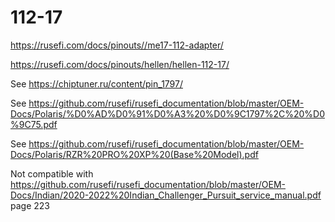 # 112-17

https://rusefi.com/docs/pinouts//me17-112-adapter/

https://rusefi.com/docs/pinouts/hellen/hellen-112-17/

See https://chiptuner.ru/content/pin_1797/

See https://github.com/rusefi/rusefi_documentation/blob/master/OEM-Docs/Polaris/%D0%AD%D0%91%D0%A3%20%D0%9C1797%2C%20%D0%9C75.pdf

See https://github.com/rusefi/rusefi_documentation/blob/master/OEM-Docs/Polaris/RZR%20PRO%20XP%20(Base%20Model).pdf

Not compatible with https://github.com/rusefi/rusefi_documentation/blob/master/OEM-Docs/Indian/2020-2022%20Indian_Challenger_Pursuit_service_manual.pdf page 223
